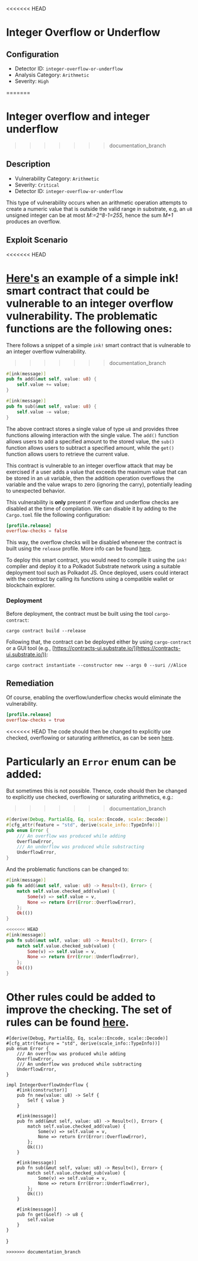 <<<<<<< HEAD
# Integer Overflow or Underflow

## Configuration

* Detector ID: `integer-overflow-or-underflow`
* Analysis Category: `Arithmetic`
* Severity: `High`


=======
# Integer overflow and integer underflow
>>>>>>> documentation_branch
## Description
- Vulnerability Category: `Arithmetic`
- Severity: `Critical`
- Detector ID: `integer-overflow-or-underflow`

This type of vulnerability occurs when an arithmetic operation attempts to 
create a numeric value that is outside the valid range in substrate, e.g, 
an `u8` unsigned integer can be at most *M:=2^8-1=255*, hence the sum *M+1*
produces an overflow. 

## Exploit Scenario
<<<<<<< HEAD

[Here's](vulnerable-example/lib.rs) an example of a simple ink! smart contract that could be vulnerable to an integer overflow vulnerability. The problematic functions are the following ones:
=======
There follows a snippet of a simple `ink!` smart contract that is vulnerable to
an integer overflow vulnerability.
>>>>>>> documentation_branch

```rust
#[ink(message)]
pub fn add(&mut self, value: u8) {
    self.value += value;
}

#[ink(message)]
pub fn sub(&mut self, value: u8) {
    self.value -= value;
}
```

The above contract stores a single value of type `u8` and provides three 
functions allowing interaction with the single value. 
The `add()` function allows users to add a specified amount to the stored value,
the `sub()` function allows users to subtract a specified amount, while the 
`get()` function allows users to retrieve the current value.

This contract is vulnerable to an integer overflow attack that may be exercised
if a user adds a value that exceeds the maximum value that can be stored in an 
`u8` variable, then the addition operation overflows the variable and the value
wraps to zero (ignoring the carry), potentially leading to unexpected behavior.

This vulnerability is **only** present if overflow and underflow checks are 
disabled at the time of compilation. We can disable it by adding to the 
`Cargo.toml` file the following configuration:

```toml
[profile.release]
overflow-checks = false
```

This way, the overflow checks will be disabled whenever the contract is built 
using the `release` profile. More info can be found 
[here](https://doc.rust-lang.org/cargo/reference/profiles.html).

To deploy this smart contract, you would need to compile it using the `ink!`
compiler and deploy it to a Polkadot Substrate network using a suitable 
deployment tool such as Polkadot JS. Once deployed, users could interact with
the contract by calling its functions using a compatible wallet or blockchain
explorer.

### Deployment
Before deployment, the contract must be built using the tool `cargo-contract`:

```shell
cargo contract build --release
```

Following that, the contract can be deployed either by using `cargo-contract`
or a GUI tool (e.g., [https://contracts-ui.substrate.io/](https://contracts-ui.substrate.io/)):

```shell
cargo contract instantiate --constructor new --args 0 --suri //Alice
```

## Remediation
Of course, enabling the overflow/underflow checks would eliminate the 
vulnerability. 
```toml
[profile.release]
overflow-checks = true
```

<<<<<<< HEAD
The code should then be changed to explicitly use checked, overflowing or saturating arithmetics, as can be seen [here](remediated-example/lib.rs).

Particularly an `Error` enum can be added:
=======
But sometimes this is not possible. Thence, code should then be changed to 
explicitly use checked, overflowing or saturating arithmetics, e.g.:
>>>>>>> documentation_branch

```rust
#[derive(Debug, PartialEq, Eq, scale::Encode, scale::Decode)]
#[cfg_attr(feature = "std", derive(scale_info::TypeInfo))]
pub enum Error {
    /// An overflow was produced while adding
    OverflowError,
    /// An underflow was produced while substracting
    UnderflowError,
}
```

And the problematic functions can be changed to:

```rust
#[ink(message)]
pub fn add(&mut self, value: u8) -> Result<(), Error> {
    match self.value.checked_add(value) {
        Some(v) => self.value = v,
        None => return Err(Error::OverflowError),
    };
    Ok(())
}

<<<<<<< HEAD
#[ink(message)]
pub fn sub(&mut self, value: u8) -> Result<(), Error> {
    match self.value.checked_sub(value) {
        Some(v) => self.value = v,
        None => return Err(Error::UnderflowError),
    };
    Ok(())
}
```

Other rules could be added to improve the checking. The set of rules can be found [here](https://rust-lang.github.io/rust-clippy/master/).
=======
    #[derive(Debug, PartialEq, Eq, scale::Encode, scale::Decode)]
    #[cfg_attr(feature = "std", derive(scale_info::TypeInfo))]
    pub enum Error {
        /// An overflow was produced while adding
        OverflowError,
        /// An underflow was produced while subtracting
        UnderflowError,
    }

    impl IntegerOverflowUnderflow {
        #[ink(constructor)]
        pub fn new(value: u8) -> Self {
            Self { value }
        }

        #[ink(message)]
        pub fn add(&mut self, value: u8) -> Result<(), Error> {
            match self.value.checked_add(value) {
                Some(v) => self.value = v,
                None => return Err(Error::OverflowError),
            };
            Ok(())
        }

        #[ink(message)]
        pub fn sub(&mut self, value: u8) -> Result<(), Error> {
            match self.value.checked_sub(value) {
                Some(v) => self.value = v,
                None => return Err(Error::UnderflowError),
            };
            Ok(())
        }

        #[ink(message)]
        pub fn get(&self) -> u8 {
            self.value
        }
    }
}
```
>>>>>>> documentation_branch
